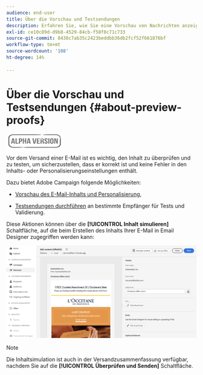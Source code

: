 ```yaml
---
audience: end-user
title: Über die Vorschau und Testsendungen
description: Erfahren Sie, wie Sie eine Vorschau von Nachrichten anzeigen und Testsendungen durchführen können.
exl-id: ce10c89d-d9b8-4529-84cb-f58f8c71c733
source-git-commit: 8438c7ab35c2423beddbb36db2fcf52f661876bf
workflow-type: tm+mt
source-wordcount: '108'
ht-degree: 14%

---
```


# Über die Vorschau und Testsendungen {#about-preview-proofs}

![](../assets/do-not-localize/badge.png)

Vor dem Versand einer E-Mail ist es wichtig, den Inhalt zu überprüfen und zu testen, um sicherzustellen, dass er korrekt ist und keine Fehler in den Inhalts- oder Personalisierungseinstellungen enthält.

Dazu bietet Adobe Campaign folgende Möglichkeiten:

* [Vorschau des E-Mail-Inhalts und Personalisierung](#preview),

<!--* [Check the email rendering](#rendering) in popular desktop, mobile and web-based clients,-->
* [Testsendungen durchführen](#send-proofs) an bestimmte Empfänger für Tests und Validierung.

Diese Aktionen können über die **[!UICONTROL Inhalt simulieren]** Schaltfläche, auf die beim Erstellen des Inhalts Ihrer E-Mail in Email Designer zugegriffen werden kann:

![](assets/simulate.png)

>[!NOTE]
>
>Die Inhaltsimulation ist auch in der Versandzusammenfassung verfügbar, nachdem Sie auf die **[!UICONTROL Überprüfen und Senden]** Schaltfläche.
